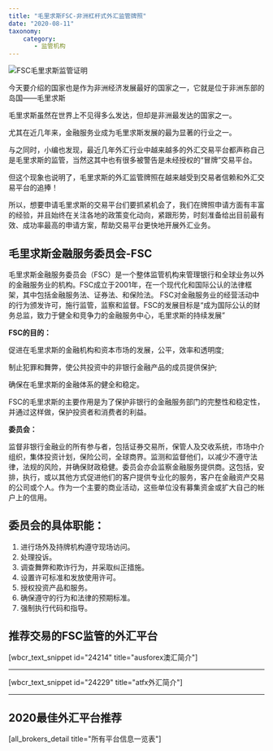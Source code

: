 ```yaml
---
title: "毛里求斯FSC-非洲杠杆式外汇监管牌照"
date: "2020-08-11"
taxonomy:
    category: 
       - 监管机构
---
```


![FSC毛里求斯监管证明](https://we.laowei8.com/wp-content/uploads/2020/06/554b5f99e49221d60c6997d618012843-1.jpg)

今天要介绍的国家也是作为非洲经济发展最好的国家之一，它就是位于非洲东部的岛国——毛里求斯

毛里求斯虽然在世界上不见得多么发达，但却是非洲最发达的国家之一。

尤其在近几年来，金融服务业成为毛里求斯发展的最为显著的行业之一。

与之同时，小编也发现，最近几年外汇行业中越来越多的外汇交易平台都声称自己是毛里求斯的监管，当然这其中也有很多被警告是未经授权的“冒牌”交易平台。

但这个现象也说明了，毛里求斯的外汇监管牌照在越来越受到交易者信赖和外汇交易平台的追捧！

所以，想要申请毛里求斯的交易平台们要抓紧机会了，我们在牌照申请方面有丰富的经验，并且始终在关注各地的政策变化动向，紧跟形势，时刻准备给出目前最有效、成功率最高的申请方案，帮助交易平台更快地开展外汇业务。

## 毛里求斯金融服务委员会-FSC

毛里求斯金融服务委员会（FSC）是一个整体监管机构来管理银行和全球业务以外的金融服务业的机构。FSC成立于2001年，在一个现代化和国际公认的法律框架，其中包括金融服务法、证券法、和保险法。 FSC对金融服务业的经营活动中的行为颁发许可，施行监管，监察和监督。FSC的发展目标是“成为国际公认的财务总监，致力于健全和竞争力的金融服务中心，毛里求斯的持续发展”

**FSC的目的：**

促进在毛里求斯的金融机构和资本市场的发展，公平，效率和透明度;

制止犯罪和舞弊，使公共投资中的非银行金融产品的成员提供保护;

确保在毛里求斯的金融体系的健全和稳定。

FSC的毛里求斯的主要作用是为了保护非银行的金融服务部门的完整性和稳定性，并通过这样做，保护投资者和消费者的利益。

**委员会：**

监督非银行金融业的所有参与者，包括证券交易所，保管人及交收系统，市场中介组织，集体投资计划，保险公司，全球商界。监测和监督他们，以减少不遵守法律，法规的风险，并确保财政稳健。委员会亦会监察金融服务提供商。这包括，安排，执行，或以其他方式促进他们的客户提供专业化的服务，客户在金融资产交易的公司或个人。作为一个主要的商业活动，这些单位没有募集资金或扩大自己的帐户上的信用。

## **委员会的具体职能：**

1. 进行场外及持牌机构遵守现场访问。
2. 处理投诉。
3. 调查舞弊和欺诈行为，并采取纠正措施。
4. 设置许可标准和发放使用许可。
5. 授权投资产品和服务。
6. 确保遵守的行为和法律的预期标准。
7. 强制执行代码和指导。

## 推荐交易的FSC监管的外汇平台

\[wbcr\_text\_snippet id="24214" title="ausforex澳汇简介"\]

* * *

\[wbcr\_text\_snippet id="24229" title="atfx外汇简介"\]

* * *

## 2020最佳外汇平台推荐

\[all\_brokers\_detail title="所有平台信息一览表"\]

